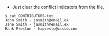 
* Just clear the conflict indicators from the file.  

```
$ cat CONTRIBUTORS.txt
John Smith - josmith@email.ex
Jane Smith - jasmith@email.ex
Hank Preston - hapresto@cisco.com
```


